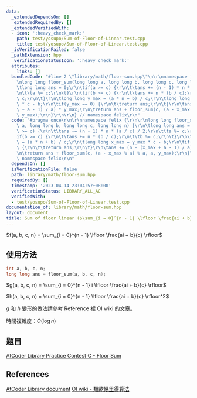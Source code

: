 ```yaml
---
data:
  _extendedDependsOn: []
  _extendedRequiredBy: []
  _extendedVerifiedWith:
  - icon: ':heavy_check_mark:'
    path: test/yosupo/Sum-of-Floor-of-Linear.test.cpp
    title: test/yosupo/Sum-of-Floor-of-Linear.test.cpp
  _isVerificationFailed: false
  _pathExtension: hpp
  _verificationStatusIcon: ':heavy_check_mark:'
  attributes:
    links: []
  bundledCode: "#line 2 \"library/math/floor-sum.hpp\"\n\r\nnamespace felix {\r\n\r\
    \nlong long floor_sum(long long a, long long b, long long c, long long n) {\r\n\
    \tlong long ans = 0;\r\n\tif(a >= c) {\r\n\t\tans += (n - 1) * n * (a / c) / 2;\r\
    \n\t\ta %= c;\r\n\t}\r\n\tif(b >= c) {\r\n\t\tans += n * (b / c);\r\n\t\tb %=\
    \ c;\r\n\t}\r\n\tlong long y_max = (a * n + b) / c;\r\n\tlong long x_max = y_max\
    \ * c - b;\r\n\tif(y_max == 0) {\r\n\t\treturn ans;\r\n\t}\r\n\tans += (n - (x_max\
    \ + a - 1) / a) * y_max;\r\n\treturn ans + floor_sum(c, (a - x_max % a) % a, a,\
    \ y_max);\r\n}\r\n\r\n} // namespace felix\r\n"
  code: "#pragma once\r\n\r\nnamespace felix {\r\n\r\nlong long floor_sum(long long\
    \ a, long long b, long long c, long long n) {\r\n\tlong long ans = 0;\r\n\tif(a\
    \ >= c) {\r\n\t\tans += (n - 1) * n * (a / c) / 2;\r\n\t\ta %= c;\r\n\t}\r\n\t\
    if(b >= c) {\r\n\t\tans += n * (b / c);\r\n\t\tb %= c;\r\n\t}\r\n\tlong long y_max\
    \ = (a * n + b) / c;\r\n\tlong long x_max = y_max * c - b;\r\n\tif(y_max == 0)\
    \ {\r\n\t\treturn ans;\r\n\t}\r\n\tans += (n - (x_max + a - 1) / a) * y_max;\r\
    \n\treturn ans + floor_sum(c, (a - x_max % a) % a, a, y_max);\r\n}\r\n\r\n} //\
    \ namespace felix\r\n"
  dependsOn: []
  isVerificationFile: false
  path: library/math/floor-sum.hpp
  requiredBy: []
  timestamp: '2023-04-14 23:04:57+08:00'
  verificationStatus: LIBRARY_ALL_AC
  verifiedWith:
  - test/yosupo/Sum-of-Floor-of-Linear.test.cpp
documentation_of: library/math/floor-sum.hpp
layout: document
title: Sum of floor linear ($\sum_{i = 0}^{n - 1} \lfloor \frac{ai + b}{m} \rfloor$)
---
```


$f(a, b, c, n) = \sum_{i = 0}^{n - 1} \lfloor \frac{ai + b}{c} \rfloor$

## 使用方法
```cpp
int a, b, c, n;
long long ans = floor_sum(a, b, c, n);
```

$g(a, b, c, n) = \sum_{i = 0}^{n - 1} i \lfloor \frac{ai + b}{c} \rfloor$

$h(a, b, c, n) = \sum_{i = 0}^{n - 1} \lfloor \frac{ai + b}{c} \rfloor^2$

$g$ 和 $h$ 變形的做法請參考 Reference 裡 OI wiki 的文章。

時間複雜度：$O(\log n)$

## 題目
[AtCoder Library Practice Contest C - Floor Sum](https://atcoder.jp/contests/practice2/tasks/practice2_c)

## References
[AtCoder Library document](https://atcoder.github.io/ac-library/production/document_en/math.html)
[OI wiki - 類歐幾里得算法](https://oi-wiki.org/math/number-theory/euclidean/)
